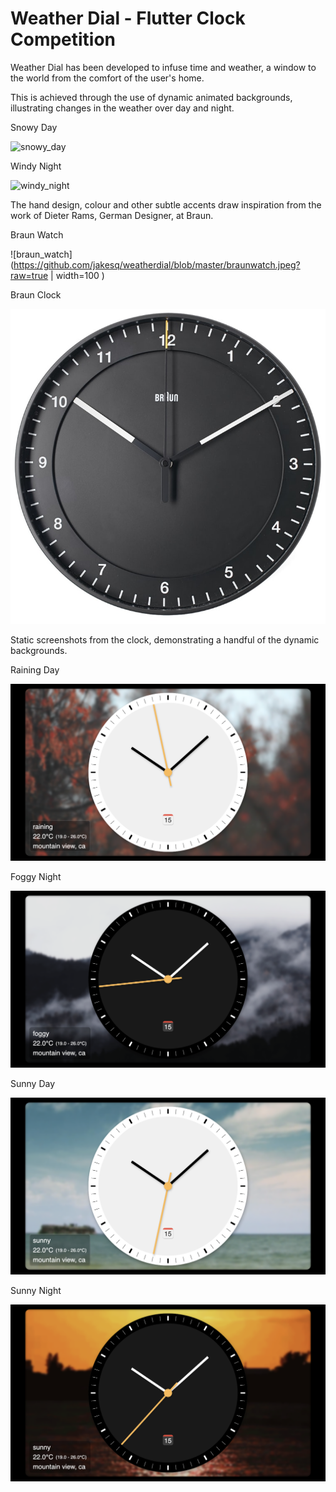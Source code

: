 # Weather Dial - Flutter Clock Competition

Weather Dial has been developed to infuse time and weather, a window to the world from the comfort of the user's home.

This is achieved through the use of dynamic animated backgrounds, illustrating changes in the weather over day and night.

Snowy Day

![snowy_day](https://github.com/jakesq/weatherdial/blob/master/snowy-day.gif?raw=true)

Windy Night

![windy_night](https://github.com/jakesq/weatherdial/blob/master/windy-night.gif?raw=true)

The hand design, colour and other subtle accents draw inspiration from the work of Dieter Rams, German Designer, at Braun.

Braun Watch

![braun_watch](https://github.com/jakesq/weatherdial/blob/master/braunwatch.jpeg?raw=true | width=100 )

Braun Clock

![braun_clock](https://github.com/jakesq/weatherdial/blob/master/braunclock.jpeg?raw=true)

Static screenshots from the clock, demonstrating a handful of the dynamic backgrounds.

Raining Day

![raining_day](https://github.com/jakesq/weatherdial/blob/master/raining_day.PNG?raw=true)

Foggy Night

![foggy_night](https://github.com/jakesq/weatherdial/blob/master/foggy_night.PNG?raw=true)

Sunny Day

![sunny_day](https://github.com/jakesq/weatherdial/blob/master/sunny_day.PNG?raw=true)

Sunny Night

![sunny_night](https://github.com/jakesq/weatherdial/blob/master/sunny_night.PNG?raw=true)
